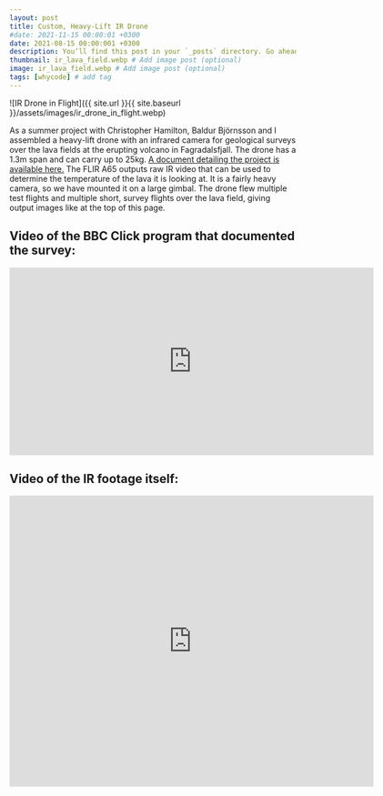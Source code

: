 ```yaml
---
layout: post
title: Custom, Heavy-Lift IR Drone
#date: 2021-11-15 00:00:01 +0300
date: 2021-08-15 00:00:001 +0300
description: You’ll find this post in your `_posts` directory. Go ahead and edit it and re-build the site to see your changes. # Add post description (optional)
thumbnail: ir_lava_field.webp # Add image post (optional)
image: ir_lava_field.webp # Add image post (optional)
tags: [whycode] # add tag
---
```


![IR Drone in Flight]({{ site.url }}{{ site.baseurl }}/assets/images/ir_drone_in_flight.webp)

As a summer project with Christopher Hamilton, Baldur Björnsson and I assembled a heavy-lift drone with an infrared camera for geological surveys over the lava fields at the erupting volcano in Fagradalsfjall.
The drone has a 1.3m span and can carry up to 25kg.
[A document detailing the project is available here.](https://drive.google.com/file/d/1fzUhJ0J-uqhVsV7xcRsQCw3uYpgGBdwt/view?usp=sharing)
The FLIR A65 outputs raw IR video that can be used to determine the temperature of the lava it is looking at.
It is a fairly heavy camera, so we have mounted it on a large gimbal.
The drone flew multiple test flights and multiple short, survey flights over the lava field, giving output images like at the top of this page.

## Video of the BBC Click program that documented the survey:
<iframe width="640" height="330" src="https://www.youtube.com/embed/6SIgFPhhRPE?start=1189" title="YouTube video player" frameborder="0" allow="accelerometer; autoplay; clipboard-write; encrypted-media; gyroscope; picture-in-picture" allowfullscreen></iframe>


## Video of the IR footage itself:
<iframe src="https://player.vimeo.com/video/580302507?h=3a72a51175" width="640" height="512" frameborder="0" allow="autoplay; fullscreen; picture-in-picture" allowfullscreen></iframe>
<!--p><a href="https://vimeo.com/580302507">Lava Field (IR)</a> from <a href="https://vimeo.com/j0shua">Joshua Springer</a> on <a href="https://vimeo.com">Vimeo</a>.</p-->
